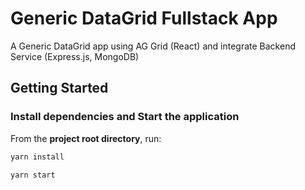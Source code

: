 # Generic DataGrid Fullstack App

A Generic DataGrid app using AG Grid (React) and integrate Backend Service (Express.js, MongoDB)

## Getting Started

### Install dependencies and Start the application

From the **project root directory**, run:

```bash
yarn install

yarn start

